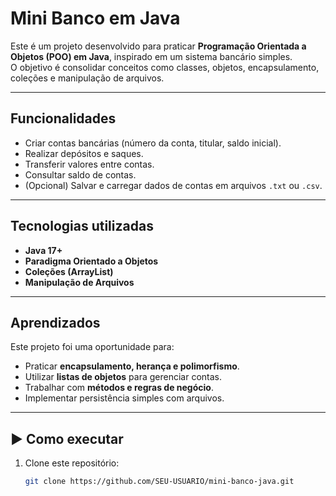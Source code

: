 # Mini Banco em Java

Este é um projeto desenvolvido para praticar **Programação Orientada a Objetos (POO) em Java**, inspirado em um sistema bancário simples.  
O objetivo é consolidar conceitos como classes, objetos, encapsulamento, coleções e manipulação de arquivos.

---

## Funcionalidades
- Criar contas bancárias (número da conta, titular, saldo inicial).
- Realizar depósitos e saques.
- Transferir valores entre contas.
- Consultar saldo de contas.
- (Opcional) Salvar e carregar dados de contas em arquivos `.txt` ou `.csv`.

---

## Tecnologias utilizadas
- **Java 17+**
- **Paradigma Orientado a Objetos**
- **Coleções (ArrayList)**
- **Manipulação de Arquivos**

---

## Aprendizados
Este projeto foi uma oportunidade para:
- Praticar **encapsulamento, herança e polimorfismo**.
- Utilizar **listas de objetos** para gerenciar contas.
- Trabalhar com **métodos e regras de negócio**.
- Implementar persistência simples com arquivos.

---

## ▶️ Como executar
1. Clone este repositório:
   ```bash
   git clone https://github.com/SEU-USUARIO/mini-banco-java.git

